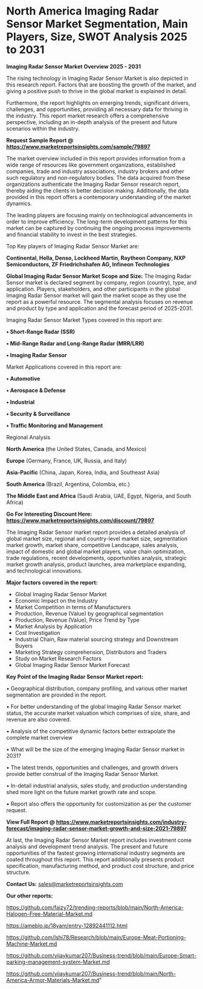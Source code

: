 # North America Imaging Radar Sensor Market Segmentation, Main Players, Size, SWOT Analysis 2025 to 2031

<Strong> Imaging Radar Sensor Market Overview 2025 - 2031</strong>

The rising technology in Imaging Radar Sensor Market is also depicted in this research report. Factors that are boosting the growth of the market, and giving a positive push to thrive in the global market is explained in detail.

Furthermore, the report highlights on emerging trends, significant drivers, challenges, and opportunities, providing all necessary data for thriving in the industry. This report market research offers a comprehensive perspective, including an in-depth analysis of the present and future scenarios within the industry.

<strong>Request Sample Report @ <a href=https://www.marketreportsinsights.com/sample/79897>https://www.marketreportsinsights.com/sample/79897</a></strong>

The market overview included in this report provides information from a wide range of resources like government organizations, established companies, trade and industry associations, industry brokers and other such regulatory and non-regulatory bodies. The data acquired from these organizations authenticate the Imaging Radar Sensor research report, thereby aiding the clients in better decision making. Additionally, the data provided in this report offers a contemporary understanding of the market dynamics.

The leading players are focusing mainly on technological advancements in order to improve efficiency. The long-term development patterns for this market can be captured by continuing the ongoing process improvements and financial stability to invest in the best strategies.

Top Key players of Imaging Radar Sensor Market are:

<strong>Continental, Hella, Denso, Lockheed Martin, Raytheon Company, NXP Semiconductors, ZF Friedrichshafen AG, Infineon Technologies</strong>

<strong><b>Global Imaging Radar Sensor Market Scope and Size:</b></strong>
The Imaging Radar Sensor market is declared segment by company, region (country), type, and application. Players, stakeholders, and other participants in the global Imaging Radar Sensor market will gain the market scope as they use the report as a powerful resource. The segmental analysis focuses on revenue and product by type and application and the forecast period of 2025-2031.

Imaging Radar Sensor Market Types covered in this report are:

<strong>• Short-Range Radar (SSR)

• Mid-Range Radar and Long-Range Radar (MRR/LRR)

• Imaging Radar Sensor</strong>

Market Applications covered in this report are:

<strong>• Automotive

• Aerospace & Defense

• Industrial

• Security & Surveillance

• Traffic Monitoring and Management</strong> 

Regional Analysis

<strong>North America</strong> (the United States, Canada, and Mexico)

<strong>Europe</strong> (Germany, France, UK, Russia, and Italy)

<strong>Asia-Pacific</strong> (China, Japan, Korea, India, and Southeast Asia)

<strong>South America</strong> (Brazil, Argentina, Colombia, etc.)

<strong>The Middle East and Africa</strong> (Saudi Arabia, UAE, Egypt, Nigeria, and South Africa)

<strong>Go For Interesting Discount Here: <a href=https://www.marketreportsinsights.com/discount/79897>https://www.marketreportsinsights.com/discount/79897</a></strong>

The Imaging Radar Sensor market report provides a detailed analysis of global market size, regional and country-level market size, segmentation market growth, market share, competitive Landscape, sales analysis, impact of domestic and global market players, value chain optimization, trade regulations, recent developments, opportunities analysis, strategic market growth analysis, product launches, area marketplace expanding, and technological innovations.

<strong><b>Major factors covered in the report:</b></strong>
<ul>
  <li>Global Imaging Radar Sensor Market </li>
  <li>Economic Impact on the Industry</li>
  <li>Market Competition in terms of Manufacturers</li>
  <li>Production, Revenue (Value) by geographical segmentation</li>
  <li>Production, Revenue (Value), Price Trend by Type</li>
  <li>Market Analysis by Application</li>
  <li>Cost Investigation</li>
  <li>Industrial Chain, Raw material sourcing strategy and Downstream Buyers</li>
  <li>Marketing Strategy comprehension, Distributors and Traders</li>
  <li>Study on Market Research Factors</li>
  <li>Global Imaging Radar Sensor Market Forecast</li>
</ul>

<strong><b>Key Point of the Imaging Radar Sensor Market report:</b></strong>

• Geographical distribution, company profiling, and various other market segmentation are provided in the report.

• For better understanding of the global Imaging Radar Sensor market status, the accurate market valuation which comprises of size, share, and revenue are also covered.

• Analysis of the competitive dynamic factors better extrapolate the complete market overview

• What will be the size of the emerging Imaging Radar Sensor market in 2031?

• The latest trends, opportunities and challenges, and growth drivers provide better construal of the Imaging Radar Sensor Market.

• In-detail industrial analysis, sales study, and production understanding shed more light on the future market growth rate and scope.

• Report also offers the opportunity for customization as per the customer request.

<strong><b>View Full Report @ <a href=https://www.marketreportsinsights.com/industry-forecast/imaging-radar-sensor-market-growth-and-size-2021-79897>https://www.marketreportsinsights.com/industry-forecast/imaging-radar-sensor-market-growth-and-size-2021-79897</a></b></strong>


At last, the Imaging Radar Sensor Market report includes investment come analysis and development trend analysis. The present and future opportunities of the fastest growing international industry segments are coated throughout this report. This report additionally presents product specification, manufacturing method, and product cost structure, and price structure.

<strong>Contact Us:</strong>
sales@marketreportsinsights.com

<strong>Our other reports:</strong>

<a href=https://github.com/faizy72/trending-reports/blob/main/North-America-Halogen-Free-Material-Market.md>https://github.com/faizy72/trending-reports/blob/main/North-America-Halogen-Free-Material-Market.md</a>

<a href=https://ameblo.jp/18yam/entry-12892441112.html>https://ameblo.jp/18yam/entry-12892441112.html</a>

<a href=https://github.com/Ishi78/Research/blob/main/Europe-Meat-Portioning-Machine-Market.md>https://github.com/Ishi78/Research/blob/main/Europe-Meat-Portioning-Machine-Market.md</a>

<a href=https://github.com/vijaykumar207/Business-trend/blob/main/Europe-Smart-parking-management-system-Market.md>https://github.com/vijaykumar207/Business-trend/blob/main/Europe-Smart-parking-management-system-Market.md</a>

<a href=https://github.com/vijaykumar207/Business-trend/blob/main/North-America-Armor-Materials-Market.md>https://github.com/vijaykumar207/Business-trend/blob/main/North-America-Armor-Materials-Market.md</a>"
